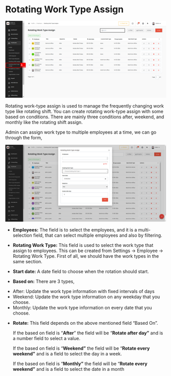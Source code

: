 # Rotating Work Type Assign
![alt text](media/image-37.png)

Rotating work-type assign is used to manage the frequently changing work type like rotating shift. You can create rotating work-type assign with some based on conditions. There are mainly three conditions after, weekend, and monthly like the rotating shift assign.

Admin can assign work type to multiple employees at a time, we can go through the form, 



![alt text](media/image-38.png)
   

* **Employees:** The field is to select the employees, and it is a multi-selection field, that can select multiple employees and also by filtering.


* **Rotating Work Type:** This field is used to select the work type that assign to employees. This can be created from Settings \-\> Employee \-\> Rotating Work Type. First of all, we should have the work types in the same section.


* **Start date:** A date field to choose when the rotation should start.


* **Based on:** There are 3 types,   
- After: Update the work type information with fixed intervals of days  
- Weekend: Update the work type information on any weekday that you choose.  
- Monthly: Update the work type information on every date that you choose.

* **Rotate:** This field depends on the above mentioned field “Based On”.

   If the based on field is “**After**” the field will be “**Rotate after day”** and is a number field to select a value. 

   If the based on field is “**Weekend”** the field will be “**Rotate every weekend”** and is a field to select the day in a week. 

  If the based on field is “**Monthly”** the field will be “**Rotate every weekend”** and is a field to select the date in a month 
